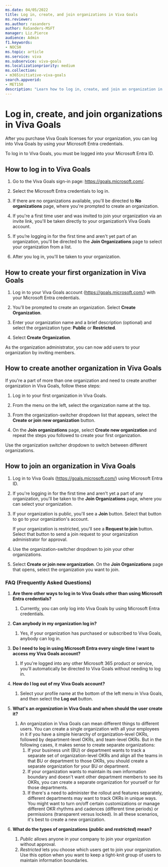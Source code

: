 ```yaml
---
ms.date: 04/05/2022
title: Log in, create, and join organizations in Viva Goals
ms.reviewer: 
ms.author: rasanders
author: RaSanders-MSFT
manager: Liz.Pierce
audience: Admin
f1.keywords:
- NOCSH
ms.topic: article
ms.service: viva
ms.subservice: viva-goals
ms.localizationpriority: medium
ms.collection:  
- m365initiative-viva-goals  
search.appverid:
- MET150
description: "Learn how to log in, create, and join an organization in Viva Goals"
---
```


# Log in, create, and join organizations in Viva Goals

After you purchase Viva Goals licenses for your organization, you can log into Viva Goals by using your Microsoft Entra credentials. 

To log in to Viva Goals, you must be logged into your Microsoft Entra ID.

## How to log in to Viva Goals 

1. Go to the Viva Goals sign-in page: https://goals.microsoft.com/.

2. Select the Microsoft Entra credentials to log in.

3. If there are no organizations available, you'll be directed to **No organizations** page, where you're prompted to create an organization.

4. If you're a first time user and was invited to join your organization via an invite link, you'll be taken directly to your organization’s Viva Goals account. 

5. If you’re logging in for the first time and aren't yet part of an organization, you'll be directed to the **Join Organizations** page to select your organization from a list.  

1. After you log in, you'll be taken to your organization.

## How to create your first organization in Viva Goals

1. Log in to your Viva Goals account (https://goals.microsoft.com/) with your Microsoft Entra credentials.

2. You'll be prompted to create an organization. Select **Create Organization**.

3. Enter your organization name and a brief description (optional) and select the organization type: **Public** or **Restricted**.

4. Select **Create Organization**.

As the organization administrator, you can now add users to your organization by inviting members.

## How to create another organization in Viva Goals

If you're a part of more than one organization and need to create another organization in Viva Goals, follow these steps:

1. Log in to your first organization in Viva Goals.

2. From the menu on the left, select the organization name at the top.

3. From the organization-switcher dropdown list that appears, select the **Create or join new organization** button.

4. On the **Join organizations** page, select **Create new organization** and repeat the steps you followed to create your first organization.

Use the organization switcher dropdown to switch between different organizations.

## How to join an organization in Viva Goals 

1. Log in to Viva Goals (https://goals.microsoft.com/) using Microsoft Entra ID.

2. If you're logging in for the first time and aren't yet a part of any organization, you'll be taken to the **Join Organizations** page, where you can select your organization.

3. If your organization is public, you'll see a **Join** button. Select that button to go to your organization's account. 

   If your organization is restricted, you'll see a **Request to join** button. Select that button to send a join request to your organization administrator for approval.

5. Use the organization-switcher dropdown to join your other organizations.

6. Select **Create or join new organization**. On the **Join Organizations** page that opens, select the organization you want to join.

### FAQ (Frequently Asked Questions)

1. **Are there other ways to log in to Viva Goals other than using Microsoft Entra credentials?**
    1. Currently, you can only log into Viva Goals by using Microsoft Entra credentials.

1. **Can anybody in my organization log in?**
    1. Yes, if your organization has purchased or subscribed to Viva Goals, anybody can log in.  

1. **Do I need to log in using Microsoft Entra every single time I want to access my Viva Goals account?**
    1. If you're logged into any other Microsoft 365 product or service, you'll automatically be directed to Viva Goals without needing to log in.

1. **How do I log out of my Viva Goals account?**
    1. Select your profile name at the bottom of the left menu in Viva Goals, and then select the **Log out** button.

1. **What's an *organization* in Viva Goals and when should the user create it?**
    1. An organization in Viva Goals can mean different things to different users. You can create a single organization with all your employees in it if you have a simple hierarchy of organization-level OKRs, followed by department-level OKRs, and team-level OKRs. But in the following cases, it makes sense to create separate organizations: 
        1. If your business unit (BU) or department wants to track a separate set of organization-level OKRs and align all the teams in that BU or department to those OKRs, you should create a separate organization for your BU or department. 
        1. If your organization wants to maintain its own information boundary and doesn't want other department members to see its OKRs, you can create a separate organization for yourself or for those departments. 
        1. If there's a need to administer the rollout and features separately, different departments may want to track OKRs in unique ways. You might want to turn on/off certain customizations or manage different OKR rhythms and cadences (different time periods) or permissions (transparent versus locked). In all these scenarios, it's best to create a new organization. 

1. **What do the types of organizations (*public* and *restricted*) mean?**
    1. *Public* allows anyone in your company to join your organization without approval.
    1. *Restricted* lets you choose which users get to join your organization. Use this option when you want to keep a tight-knit group of users to maintain information boundaries.
